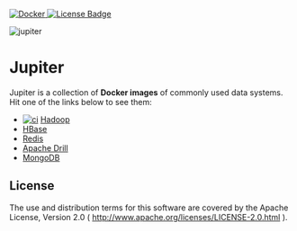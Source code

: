 [ ![Docker](https://img.shields.io/badge/Docker%20Hub-309DEE?style=for-the-badge&logo=docker&logoColor=white) ](https://hub.docker.com/r/jack20191124/)
[![License Badge](https://img.shields.io/badge/Apache%202.0-F25910.svg?style=for-the-badge&logo=Apache&logoColor=white) ](https://www.apache.org/licenses/LICENSE-2.0)

![jupiter](https://user-images.githubusercontent.com/16126939/176177523-6f9dcc4e-1691-4326-adfe-eb372480aace.png)

Jupiter
=======

Jupiter is a collection of **Docker images** of commonly used data systems. Hit one of the links below to see them:

* [![ci](https://github.com/QubitPi/jupiter/actions/workflows/hadoop.yml/badge.svg?branch=hadoop)](https://github.com/QubitPi/jupiter/actions/workflows/hadoop.yml) [Hadoop](https://github.com/QubitPi/jupiter/tree/hadoop/)
* [HBase](https://github.com/QubitPi/jupiter/tree/hbase/)
* [Redis](https://github.com/QubitPi/jupiter/tree/redis/)
* [Apache Drill](https://github.com/QubitPi/jupiter/tree/drill/)
* [MongoDB](https://github.com/QubitPi/jupiter/tree/mongodb/)

License
-------

The use and distribution terms for this software are covered by the Apache License, Version 2.0
( http://www.apache.org/licenses/LICENSE-2.0.html ).
